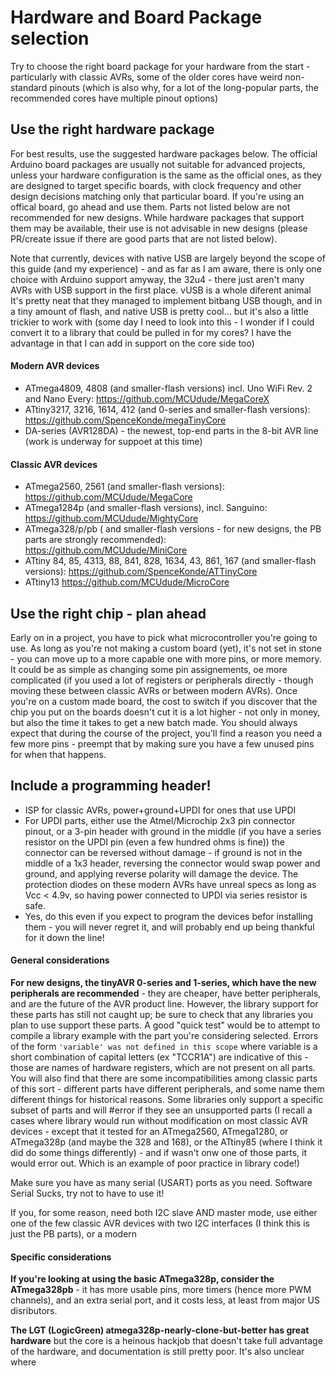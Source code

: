 # Hardware and Board Package selection
Try to choose the right board package for your hardware from the start - particularly with classic AVRs, some of the older cores have weird non-standard pinouts (which is also why, for a lot of the long-popular parts, the recommended cores have multiple pinout options)

## Use the right hardware package
For best results, use the suggested hardware packages below. The official Arduino board packages are usually not suitable for advanced projects, unless your hardware configuration is the same as the official ones, as they are designed to target specific boards, with clock frequency and other design decisions matching only that particular board. If you're using an offical board, go ahead and use them. Parts not listed below are not recommended for new designs. While hardware packages that support them may be available, their use is not advisable in new designs (please PR/create issue if there are good parts that are not listed below). 

Note that currently, devices with native USB are largely beyond the scope of this guide (and my experience) - and as far as I am aware, there is only one choice with Arduino support amyway, the 32u4 - there just aren't many AVRs with USB support in the first place. vUSB is a whole diferent animal It's pretty neat that they managed to implement bitbang USB though, and in a tiny amount of flash, and native USB is pretty cool... but it's also a little trickier to work with (some day I need to look into this - I wonder if I could convert it to a library that could be pulled in for my cores? I have the advantage in that I can add in support on the core side too) 

#### Modern AVR devices
* ATmega4809, 4808 (and smaller-flash versions) incl. Uno WiFi Rev. 2 and Nano Every: https://github.com/MCUdude/MegaCoreX 
* ATtiny3217, 3216, 1614, 412 (and 0-series and smaller-flash versions): https://github.com/SpenceKonde/megaTinyCore
* DA-series (AVR128DA) - the newest, top-end parts in the 8-bit AVR line (work is underway for suppoet at this time)

#### Classic AVR devices
* ATmega2560, 2561 (and smaller-flash versions): https://github.com/MCUdude/MegaCore
* ATmega1284p (and smaller-flash versions), incl. Sanguino: https://github.com/MCUdude/MightyCore
* ATmega328/p/pb ( and smaller-flash versions - for new designs, the PB parts are strongly recommended): https://github.com/MCUdude/MiniCore
* ATtiny 84, 85, 4313, 88, 841, 828, 1634, 43, 861, 167 (and smaller-flash versions): https://github.com/SpenceKonde/ATTinyCore
* ATtiny13 https://github.com/MCUdude/MicroCore


## Use the right chip - plan ahead
Early on in a project, you have to pick what microcontroller you're going to use. As long as you're not making a custom board (yet), it's not set in stone - you can move up to a more capable one with more pins, or more memory. It could be as simple as changing some pin assignements, oe more complicated (if you used a lot of registers or peripherals directly - though moving these between classic AVRs or between modern AVRs). Once you're on a custom made board, the cost to switch if you discover that the chip you put on the boards doesn't cut it is a lot higher - not only in money, but also the time it takes to get a new batch made. You should always expect that during the course of the project, you'll find a reason you need a few more pins - preempt that by making sure you have a few unused pins for when that happens. 

## Include a programming header!
* ISP for classic AVRs, power+ground+UPDI for ones that use UPDI
* For UPDI parts, either use the Atmel/Microchip 2x3 pin connector pinout, or a 3-pin header with ground in the middle (if you have a series resistor on the UPDI pin (even a few hundred ohms is fine)) the connector can be reversed without damage - if ground is not in the middle of a 1x3 header, reversing the connector would swap power and ground, and applying reverse polarity will damage the device. The protection diodes on these modern AVRs have unreal specs as long as Vcc < 4.9v, so having power connected to UPDI via series resistor is safe. 
* Yes, do this even if you expect to program the devices befor installing them - you will never regret it, and will probably end up being thankful for it down the line!

#### General considerations

**For new designs, the tinyAVR 0-series and 1-series, which have the new peripherals are recommended** - they are cheaper, have better peripherals, and are the future of the AVR product line. However, the library support for these parts has still not caught up; be sure to check that any libraries you plan to use support these parts. A good "quick test" would be to attempt to compile a library example with the part you're considering selected. Errors of the form `'variable' was not defined in this scope` where variable is a short combination of capital letters (ex "TCCR1A") are indicative of this - those are names of hardware registers, which are not present on all parts. You will also find that there are some incompatibilities among classic parts of this sort - different parts have different peripherals, and some name them different things for historical reasons. Some libraries only support a specific subset of parts and will #error if they see an unsupported parts (I recall a cases where library would run without modification on most classic AVR devices - except that it tested for an ATmega2560, ATmega1280, or ATmega328p (and maybe the 328 and 168), or the ATtiny85 (where I think it did do some things differently) - and if wasn't onw one of those parts, it would error out. Which is an example of poor practice in library code!)

Make sure you have as many serial (USART) ports as you need. Software Serial Sucks, try not to have to use it! 

If you, for some reason, need both I2C slave AND master mode, use either one of the few classic AVR devices with two I2C interfaces (I think this is just the PB parts), or a modern 

#### Specific considerations

**If you're looking at using the basic ATmega328p, consider the ATmega328pb** - it has more usable pins, more timers (hence more PWM channels), and an extra serial port, and it costs less, at least from major US disributors. 

**The LGT (LogicGreen) atmega328p-nearly-clone-but-better has great hardware** but the core is a heinous hackjob that doesn't take full advantage of the hardware, and documentation is still pretty poor. It's also unclear where 
